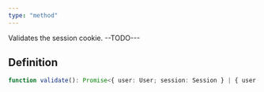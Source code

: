```yaml
---
type: "method"
---
```


Validates the session cookie. --TODO---

## Definition

```ts
function validate(): Promise<{ user: User; session: Session } | { user: null; session: null }>;
```
